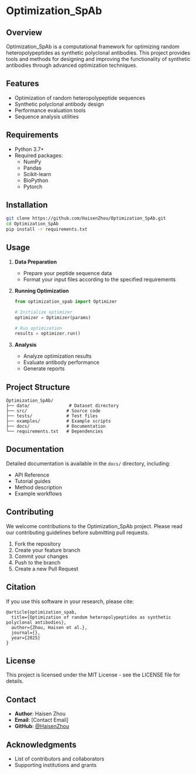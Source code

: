 # Optimization_SpAb

## Overview
Optimization_SpAb is a computational framework for optimizing random heteropolypeptides as synthetic polyclonal antibodies. This project provides tools and methods for designing and improving the functionality of synthetic antibodies through advanced optimization techniques.

## Features
- Optimization of random heteropolypeptide sequences
- Synthetic polyclonal antibody design
- Performance evaluation tools
- Sequence analysis utilities

## Requirements
- Python 3.7+
- Required packages:
  - NumPy
  - Pandas
  - Scikit-learn
  - BioPython
  - Pytorch

## Installation
```bash
git clone https://github.com/HaisenZhou/Optimization_SpAb.git
cd Optimization_SpAb
pip install -r requirements.txt
```

## Usage
1. **Data Preparation**
   - Prepare your peptide sequence data
   - Format your input files according to the specified requirements

2. **Running Optimization**
   ```python
   from optimization_spab import Optimizer
   
   # Initialize optimizer
   optimizer = Optimizer(params)
   
   # Run optimization
   results = optimizer.run()
   ```

3. **Analysis**
   - Analyze optimization results
   - Evaluate antibody performance
   - Generate reports

## Project Structure
```
Optimization_SpAb/
├── data/               # Dataset directory
├── src/               # Source code
├── tests/             # Test files
├── examples/          # Example scripts
├── docs/              # Documentation
└── requirements.txt   # Dependencies
```

## Documentation
Detailed documentation is available in the `docs/` directory, including:
- API Reference
- Tutorial guides
- Method description
- Example workflows

## Contributing
We welcome contributions to the Optimization_SpAb project. Please read our contributing guidelines before submitting pull requests.

1. Fork the repository
2. Create your feature branch
3. Commit your changes
4. Push to the branch
5. Create a new Pull Request

## Citation
If you use this software in your research, please cite:
```
@article{optimization_spab,
  title={Optimization of random heteropolypeptides as synthetic polyclonal antibodies},
  author={Zhou, Haisen et al.},
  journal={},
  year={2025}
}
```

## License
This project is licensed under the MIT License - see the LICENSE file for details.

## Contact
- **Author**: Haisen Zhou
- **Email**: [Contact Email]
- **GitHub**: [@HaisenZhou](https://github.com/HaisenZhou)

## Acknowledgments
- List of contributors and collaborators
- Supporting institutions and grants
